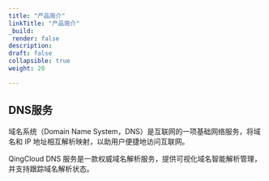 ```yaml
---
title: "产品简介"
linkTitle: "产品简介"
_build:
 render: false 
description: 
draft: false
collapsible: true
weight: 20

---
```


## DNS服务

域名系统（Domain Name System，DNS）是互联网的一项基础网络服务，将域名和 IP 地址相互解析映射，以助用户便捷地访问互联网。

QingCloud DNS 服务是一款权威域名解析服务，提供可视化域名智能解析管理，并支持跟踪域名解析状态。
